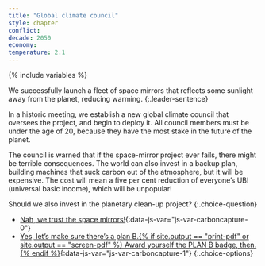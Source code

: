 ```yaml
---
title: "Global climate council"
style: chapter
conflict: 
decade: 2050
economy: 
temperature: 2.1
---
```


{% include variables %}


We successfully launch a fleet of space mirrors that reflects some sunlight away from the planet, reducing warming.
{:.leader-sentence}

In a historic meeting, we establish a new global climate council that oversees the project, and begin to deploy it. All council members must be under the age of 20, because they have the most stake in the future of the planet.

The council is warned that if the space-mirror project ever fails, there might be terrible consequences. The world can also invest in a backup plan, building machines that suck carbon out of the atmosphere, but it will be expensive. The cost will mean a five per cent reduction of everyone’s UBI (universal basic income), which will be unpopular!

Should we also invest in the planetary clean-up project?
{:.choice-question}

- [Nah, we trust the space mirrors!](part-page_2060-designer-planet.html){:data-js-var="js-var-carboncapture-0"}
- [Yes, let’s make sure there’s a plan B.{% if site.output == "print-pdf" or site.output == "screen-pdf" %} Award yourself the PLAN B badge, then.{% endif %}](part-page_2060-designer-planet.html){:data-js-var="js-var-carboncapture-1"}
{:.choice-options}
